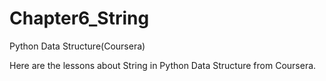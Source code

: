 # Chapter6_String
Python Data Structure(Coursera)

Here are the lessons about String in Python Data Structure from Coursera.
